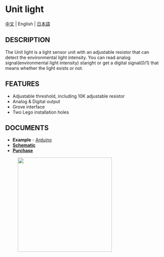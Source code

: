 # Unit light

[中文](/zh_CN/product_documents/units/unit_light) | English | [日本語](ja/product_documents/units/unit_light)

## DESCRIPTION

The Unit light is a light sensor unit with an adjustable resistor that can detect the environmental light intensity.
You can read analog signal(environmental light intensity) staright or get a digital signal(0/1) that means whether the light exists or not.


## FEATURES

-  Adjustable threshold, including 10K adjustable resistor
-  Analog & Digital output
-  Grove interface
-  Two Lego installation holes

## DOCUMENTS

-  **Example** - [Arduino](https://github.com/m5stack/M5Stack/tree/master/examples/Unit/Light)
- **[Schematic](https://github.com/m5stack/M5-Schematic/blob/master/Units/UNIT_LIGHTNESS.pdf)**
-  **[Purchase](https://www.aliexpress.com/store/product/M5Stack-Official-Light-Unit-with-Photoresistance-Grove-Port-Analog-Digital-Output-Compatible-with-M5GO-FIRE-ESP32/3226069_32920589923.html?spm=2114.12010615.8148356.4.1be27011RbDBo5)**

<figure>
    <img src="assets/img/product_pics/units/M5GO_Unit_light.png" height="300" width="300">
</figure>
